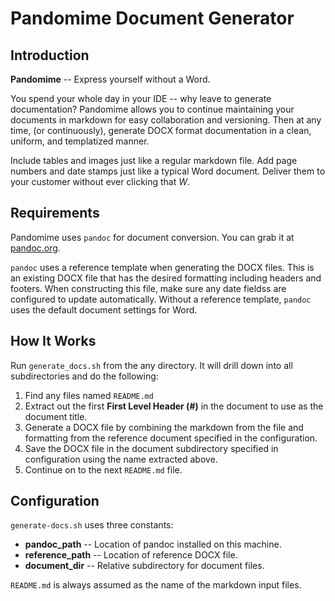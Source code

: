 # Pandomime Document Generator

## Introduction

__Pandomime__ -- Express yourself without a Word.

You spend your whole day in your IDE -- why leave to generate documentation?  Pandomime allows you to continue maintaining your documents in markdown for easy collaboration and versioning.  Then at any time, (or continuously), generate DOCX format documentation in a clean, uniform, and templatized manner.

Include tables and images just like a regular markdown file.  Add page numbers and date stamps just like a typical Word document.  Deliver them to your customer without ever clicking that _W_.

## Requirements

Pandomime uses `pandoc` for document conversion. You can grab it at [pandoc.org](http://pandoc.org/).

`pandoc` uses a reference template when generating the DOCX files.  This is an existing DOCX file that has the desired formatting including headers and footers.  When constructing this file, make sure any date fieldss are configured to update automatically.  Without a reference template, `pandoc` uses the default document settings for Word.

## How It Works

Run `generate_docs.sh` from the any directory.  It will drill down into all subdirectories and do the following:

1. Find any files named `README.md`
2. Extract out the first __First Level Header (#)__ in the document to use as the document title.
3. Generate a DOCX file by combining the markdown from the file and formatting from the reference document specified in the configuration.
4. Save the DOCX file in the document subdirectory specified in configuration using the name extracted above.
5. Continue on to the next `README.md` file.

## Configuration

`generate-docs.sh` uses three constants:

* __pandoc_path__ -- Location of pandoc installed on this machine.
* __reference_path__ -- Location of reference DOCX file.
* __document_dir__ -- Relative subdirectory for document files.

`README.md` is always assumed as the name of the markdown input files.

